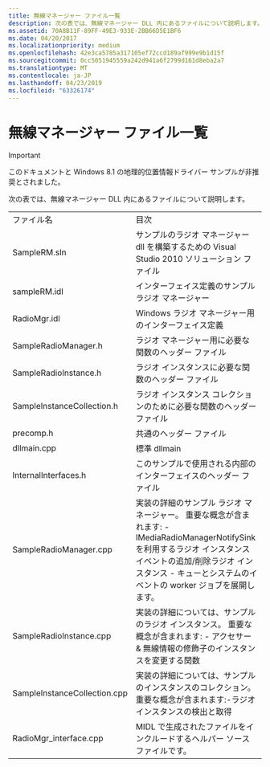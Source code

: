 ```yaml
---
title: 無線マネージャー ファイル一覧
description: 次の表では、無線マネージャー DLL 内にあるファイルについて説明します。
ms.assetid: 70A8B11F-89FF-49E3-933E-2BB66D5E1BF6
ms.date: 04/20/2017
ms.localizationpriority: medium
ms.openlocfilehash: 42e3ca5785a317105ef72ccd189af999e9b1d15f
ms.sourcegitcommit: 0cc5051945559a242d941a6f2799d161d8eba2a7
ms.translationtype: MT
ms.contentlocale: ja-JP
ms.lasthandoff: 04/23/2019
ms.locfileid: "63326174"
---
```

# <a name="the-radio-manager-file-list"></a>無線マネージャー ファイル一覧

> [!IMPORTANT] 
> このドキュメントと Windows 8.1 の地理的位置情報ドライバー サンプルが非推奨とされました。

次の表では、無線マネージャー DLL 内にあるファイルについて説明します。

|                              |                                                                                                                                                                                                                                             |
|------------------------------|---------------------------------------------------------------------------------------------------------------------------------------------------------------------------------------------------------------------------------------------|
| ファイル名                    | 目次                                                                                                                                                                                                                                    |
| SampleRM.sln                 | サンプルのラジオ マネージャー dll を構築するための Visual Studio 2010 ソリューション ファイル                                                                                                                                                              |
| sampleRM.idl                 | インターフェイス定義のサンプル ラジオ マネージャー                                                                                                                                                                                       |
| RadioMgr.idl                 | Windows ラジオ マネージャー用のインターフェイス定義                                                                                                                                                                                        |
| SampleRadioManager.h         | ラジオ マネージャー用に必要な関数のヘッダー ファイル                                                                                                                                                                                  |
| SampleRadioInstance.h        | ラジオ インスタンスに必要な関数のヘッダー ファイル                                                                                                                                                                                 |
| SampleInstanceCollection.h   | ラジオ インスタンス コレクションのために必要な関数のヘッダー ファイル                                                                                                                                                                  |
| precomp.h                    | 共通のヘッダー ファイル                                                                                                                                                                                                                          |
| dllmain.cpp                  | 標準 dllmain                                                                                                                                                                                                                            |
| InternalInterfaces.h         | このサンプルで使用される内部のインターフェイスのヘッダー ファイル                                                                                                                                                                                     |
| SampleRadioManager.cpp       | 実装の詳細のサンプル ラジオ マネージャー。 重要な概念が含まれます: - IMediaRadioManagerNotifySink を利用するラジオ インスタンス イベントの追加/削除ラジオ インスタンス - キューとシステムのイベントの worker ジョブを展開します。 |
| SampleRadioInstance.cpp      | 実装の詳細については、サンプルのラジオ インスタンス。 重要な概念が含まれます: - アクセサー & 無線情報の修飾子のインスタンスを変更する関数                                                                                 |
| SampleInstanceCollection.cpp | 実装の詳細については、サンプルのインスタンスのコレクション。 重要な概念が含まれます:-ラジオ インスタンスの検出と取得                                                                                                             |
| RadioMgr\_interface.cpp      | MIDL で生成されたファイルをインクルードするヘルパー ソース ファイルです。                                                                                                                                                                                     |

 

 

 




